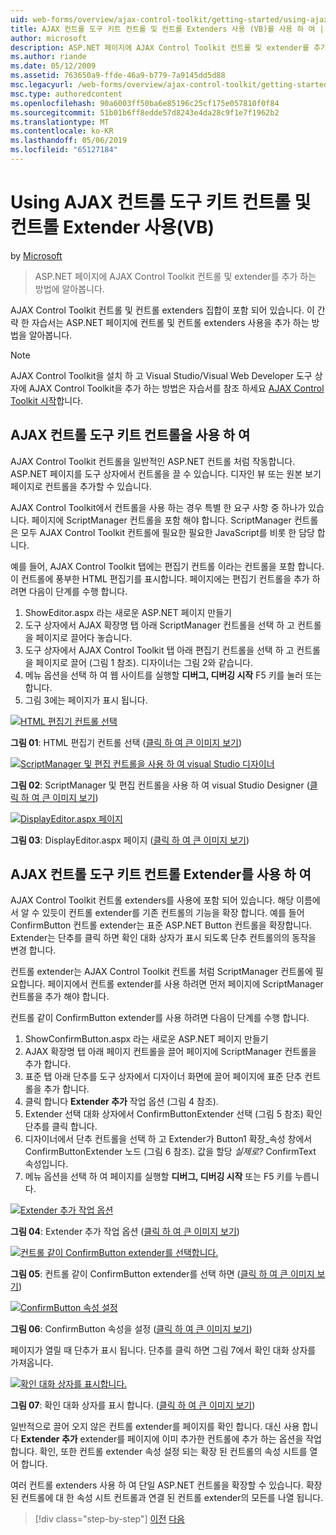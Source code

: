 ```yaml
---
uid: web-forms/overview/ajax-control-toolkit/getting-started/using-ajax-control-toolkit-controls-and-control-extenders-vb
title: AJAX 컨트롤 도구 키트 컨트롤 및 컨트롤 Extenders 사용 (VB)를 사용 하 여 | Microsoft Docs
author: microsoft
description: ASP.NET 페이지에 AJAX Control Toolkit 컨트롤 및 extender를 추가 하는 방법에 알아봅니다.
ms.author: riande
ms.date: 05/12/2009
ms.assetid: 763650a9-ffde-46a9-b779-7a9145dd5d88
msc.legacyurl: /web-forms/overview/ajax-control-toolkit/getting-started/using-ajax-control-toolkit-controls-and-control-extenders-vb
msc.type: authoredcontent
ms.openlocfilehash: 90a6003ff50ba6e85196c25cf175e057810f0f84
ms.sourcegitcommit: 51b01b6ff8edde57d8243e4da28c9f1e7f1962b2
ms.translationtype: MT
ms.contentlocale: ko-KR
ms.lasthandoff: 05/06/2019
ms.locfileid: "65127184"
---
```

# <a name="using-ajax-control-toolkit-controls-and-control-extenders-vb"></a>Using AJAX 컨트롤 도구 키트 컨트롤 및 컨트롤 Extender 사용(VB)

by [Microsoft](https://github.com/microsoft)

> ASP.NET 페이지에 AJAX Control Toolkit 컨트롤 및 extender를 추가 하는 방법에 알아봅니다.

AJAX Control Toolkit 컨트롤 및 컨트롤 extenders 집합이 포함 되어 있습니다. 이 간략 한 자습서는 ASP.NET 페이지에 컨트롤 및 컨트롤 extenders 사용을 추가 하는 방법을 알아봅니다.

> [!NOTE] 
> 
> AJAX Control Toolkit을 설치 하 고 Visual Studio/Visual Web Developer 도구 상자에 AJAX Control Toolkit을 추가 하는 방법은 자습서를 참조 하세요 [AJAX Control Toolkit 시작](get-started-with-the-ajax-control-toolkit-vb.md)합니다.

## <a name="using-ajax-control-toolkit-controls"></a>AJAX 컨트롤 도구 키트 컨트롤을 사용 하 여

AJAX Control Toolkit 컨트롤을 일반적인 ASP.NET 컨트롤 처럼 작동합니다. ASP.NET 페이지를 도구 상자에서 컨트롤을 끌 수 있습니다. 디자인 뷰 또는 원본 보기 페이지로 컨트롤을 추가할 수 있습니다.

AJAX Control Toolkit에서 컨트롤을 사용 하는 경우 특별 한 요구 사항 중 하나가 있습니다. 페이지에 ScriptManager 컨트롤을 포함 해야 합니다. ScriptManager 컨트롤은 모두 AJAX Control Toolkit 컨트롤에 필요한 필요한 JavaScript를 비롯 한 담당 합니다.

예를 들어, AJAX Control Toolkit 탭에는 편집기 컨트롤 이라는 컨트롤을 포함 합니다. 이 컨트롤에 풍부한 HTML 편집기를 표시합니다. 페이지에는 편집기 컨트롤을 추가 하려면 다음이 단계를 수행 합니다.

1. ShowEditor.aspx 라는 새로운 ASP.NET 페이지 만들기
2. 도구 상자에서 AJAX 확장명 탭 아래 ScriptManager 컨트롤을 선택 하 고 컨트롤을 페이지로 끌어다 놓습니다.
3. 도구 상자에서 AJAX Control Toolkit 탭 아래 편집기 컨트롤을 선택 하 고 컨트롤을 페이지로 끌어 (그림 1 참조). 디자이너는 그림 2와 같습니다.
4. 메뉴 옵션을 선택 하 여 웹 사이트를 실행할 **디버그, 디버깅 시작** F5 키를 눌러 또는 합니다.
5. 그림 3에는 페이지가 표시 됩니다.

[![HTML 편집기 컨트롤 선택](using-ajax-control-toolkit-controls-and-control-extenders-vb/_static/image1.jpg)](using-ajax-control-toolkit-controls-and-control-extenders-vb/_static/image1.png)

**그림 01**: HTML 편집기 컨트롤 선택 ([클릭 하 여 큰 이미지 보기](using-ajax-control-toolkit-controls-and-control-extenders-vb/_static/image2.png))

[![ScriptManager 및 편집 컨트롤을 사용 하 여 visual Studio 디자이너](using-ajax-control-toolkit-controls-and-control-extenders-vb/_static/image2.jpg)](using-ajax-control-toolkit-controls-and-control-extenders-vb/_static/image3.png)

**그림 02**: ScriptManager 및 편집 컨트롤을 사용 하 여 visual Studio Designer ([클릭 하 여 큰 이미지 보기](using-ajax-control-toolkit-controls-and-control-extenders-vb/_static/image4.png))

[![DisplayEditor.aspx 페이지](using-ajax-control-toolkit-controls-and-control-extenders-vb/_static/image3.jpg)](using-ajax-control-toolkit-controls-and-control-extenders-vb/_static/image5.png)

**그림 03**: DisplayEditor.aspx 페이지 ([클릭 하 여 큰 이미지 보기](using-ajax-control-toolkit-controls-and-control-extenders-vb/_static/image6.png))

## <a name="using-ajax-control-toolkit-control-extenders"></a>AJAX 컨트롤 도구 키트 컨트롤 Extender를 사용 하 여

AJAX Control Toolkit 컨트롤 extenders를 사용에 포함 되어 있습니다. 해당 이름에서 알 수 있듯이 컨트롤 extender를 기존 컨트롤의 기능을 확장 합니다. 예를 들어 ConfirmButton 컨트롤 extender는 표준 ASP.NET Button 컨트롤을 확장합니다. Extender는 단추를 클릭 하면 확인 대화 상자가 표시 되도록 단추 컨트롤의의 동작을 변경 합니다.

컨트롤 extender는 AJAX Control Toolkit 컨트롤 처럼 ScriptManager 컨트롤에 필요합니다. 페이지에서 컨트롤 extender를 사용 하려면 먼저 페이지에 ScriptManager 컨트롤을 추가 해야 합니다.

컨트롤 같이 ConfirmButton extender를 사용 하려면 다음이 단계를 수행 합니다.

1. ShowConfirmButton.aspx 라는 새로운 ASP.NET 페이지 만들기
2. AJAX 확장명 탭 아래 페이지 컨트롤을 끌어 페이지에 ScriptManager 컨트롤을 추가 합니다.
3. 표준 탭 아래 단추를 도구 상자에서 디자이너 화면에 끌어 페이지에 표준 단추 컨트롤을 추가 합니다.
4. 클릭 합니다 **Extender 추가** 작업 옵션 (그림 4 참조).
5. Extender 선택 대화 상자에서 ConfirmButtonExtender 선택 (그림 5 참조) 확인 단추를 클릭 합니다.
6. 디자이너에서 단추 컨트롤을 선택 하 고 Extender가 Button1 확장\_속성 창에서 ConfirmButtonExtender 노드 (그림 6 참조). 값을 할당 *실제로?* ConfirmText 속성입니다.
7. 메뉴 옵션을 선택 하 여 페이지를 실행할 **디버그, 디버깅 시작** 또는 F5 키를 누릅니다.

[![Extender 추가 작업 옵션](using-ajax-control-toolkit-controls-and-control-extenders-vb/_static/image4.jpg)](using-ajax-control-toolkit-controls-and-control-extenders-vb/_static/image7.png)

**그림 04**: Extender 추가 작업 옵션 ([클릭 하 여 큰 이미지 보기](using-ajax-control-toolkit-controls-and-control-extenders-vb/_static/image8.png))

[![컨트롤 같이 ConfirmButton extender를 선택합니다.](using-ajax-control-toolkit-controls-and-control-extenders-vb/_static/image5.jpg)](using-ajax-control-toolkit-controls-and-control-extenders-vb/_static/image9.png)

**그림 05**: 컨트롤 같이 ConfirmButton extender를 선택 하면 ([클릭 하 여 큰 이미지 보기](using-ajax-control-toolkit-controls-and-control-extenders-vb/_static/image10.png))

[![ConfirmButton 속성 설정](using-ajax-control-toolkit-controls-and-control-extenders-vb/_static/image6.jpg)](using-ajax-control-toolkit-controls-and-control-extenders-vb/_static/image11.png)

**그림 06**: ConfirmButton 속성을 설정 ([클릭 하 여 큰 이미지 보기](using-ajax-control-toolkit-controls-and-control-extenders-vb/_static/image12.png))

페이지가 열릴 때 단추가 표시 됩니다. 단추를 클릭 하면 그림 7에서 확인 대화 상자를 가져옵니다.

[![확인 대화 상자를 표시합니다.](using-ajax-control-toolkit-controls-and-control-extenders-vb/_static/image7.jpg)](using-ajax-control-toolkit-controls-and-control-extenders-vb/_static/image13.png)

**그림 07**: 확인 대화 상자를 표시 합니다. ([클릭 하 여 큰 이미지 보기](using-ajax-control-toolkit-controls-and-control-extenders-vb/_static/image14.png))

일반적으로 끌어 오지 않은 컨트롤 extender를 페이지를 확인 합니다. 대신 사용 합니다 **Extender 추가** extender를 페이지에 이미 추가한 컨트롤에 추가 하는 옵션을 작업 합니다. 확인, 또한 컨트롤 extender 속성 설정 되는 확장 된 컨트롤의 속성 시트를 열어 합니다.

여러 컨트롤 extenders 사용 하 여 단일 ASP.NET 컨트롤을 확장할 수 있습니다. 확장 된 컨트롤에 대 한 속성 시트 컨트롤과 연결 된 컨트롤 extender의 모든를 나열 됩니다.

> [!div class="step-by-step"]
> [이전](get-started-with-the-ajax-control-toolkit-vb.md)
> [다음](creating-a-custom-ajax-control-toolkit-control-extender-vb.md)
